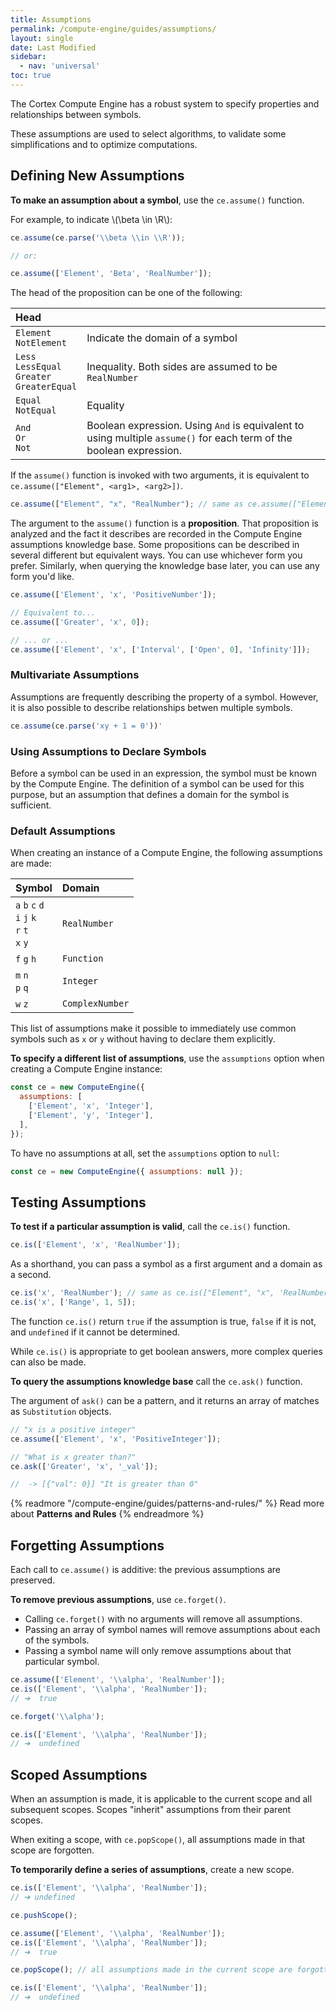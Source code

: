 ```yaml
---
title: Assumptions
permalink: /compute-engine/guides/assumptions/
layout: single
date: Last Modified
sidebar:
  - nav: 'universal'
toc: true
---
```


The Cortex Compute Engine has a robust system to specify properties and
relationships between symbols.

These assumptions are used to select algorithms, to validate some
simplifications and to optimize computations.

<section id='defining-new-assumptions'>

## Defining New Assumptions

**To make an assumption about a symbol**, use the `ce.assume()` function.

For example, to indicate \\(\beta \in \R\\):

```js
ce.assume(ce.parse('\\beta \\in \\R'));

// or:

ce.assume(['Element', 'Beta', 'RealNumber']);
```

The head of the proposition can be one of the following:

<div class=symbols-table>

| Head                                                 |                                                                                                                     |
| :--------------------------------------------------- | :------------------------------------------------------------------------------------------------------------------ |
| `Element`<br>`NotElement`                            | Indicate the domain of a symbol                                                                                     |
| `Less`<br>`LessEqual`<br>`Greater`<br>`GreaterEqual` | Inequality. Both sides are assumed to be `RealNumber`                                                               |
| `Equal`<br>`NotEqual`                                | Equality                                                                                                            |
| `And`<br>`Or`<br>`Not`                               | Boolean expression. Using `And` is equivalent to using multiple `assume()` for each term of the boolean expression. |

</div>

If the `assume()` function is invoked with two arguments, it is equivalent to
`ce.assume(["Element", <arg1>, <arg2>])`.

```js example
ce.assume(["Element", "x", "RealNumber"); // same as ce.assume(["Element", "x", "RealNumber"])
```

The argument to the `assume()` function is a **proposition**. That proposition
is analyzed and the fact it describes are recorded in the Compute Engine
assumptions knowledge base. Some propositions can be described in several
different but equivalent ways. You can use whichever form you prefer. Similarly,
when querying the knowledge base later, you can use any form you'd like.

```js example
ce.assume(['Element', 'x', 'PositiveNumber']);

// Equivalent to...
ce.assume(['Greater', 'x', 0]);

// ... or ...
ce.assume(['Element', 'x', ['Interval', ['Open', 0], 'Infinity']]);
```

<section id='multivariate-assumptions'>

### Multivariate Assumptions

Assumptions are frequently describing the property of a symbol. However, it is
also possible to describe relationships betwen multiple symbols.

```js
ce.assume(ce.parse('xy + 1 = 0'))'
```

</section>

<section id='using-assumptions-to-declare-symbols'>

### Using Assumptions to Declare Symbols

Before a symbol can be used in an expression, the symbol must be known by the
Compute Engine. The definition of a symbol can be used for this purpose, but an
assumption that defines a domain for the symbol is sufficient.

</section>

<section id='default-assumptions'>

### Default Assumptions

When creating an instance of a Compute Engine, the following assumptions are
made:

<div class=symbols-table>

| Symbol                                               | Domain          |
| :--------------------------------------------------- | :-------------- |
| `a` `b` `c` `d`<br>`i` `j` `k`<br>`r` `t`<br>`x` `y` | `RealNumber`    |
| `f` `g` `h`                                          | `Function`      |
| `m` `n`<br>`p` `q`                                   | `Integer`       |
| `w` `z`                                              | `ComplexNumber` |

</div>

This list of assumptions make it possible to immediately use common symbols such
as `x` or `y` without having to declare them explicitly.

**To specify a different list of assumptions**, use the `assumptions` option
when creating a Compute Engine instance:

```js
const ce = new ComputeEngine({
  assumptions: [
    ['Element', 'x', 'Integer'],
    ['Element', 'y', 'Integer'],
  ],
});
```

To have no assumptions at all, set the `assumptions` option to `null`:

```js
const ce = new ComputeEngine({ assumptions: null });
```

</section>
</section>

<section id='testing-assumptions'>

## Testing Assumptions

**To test if a particular assumption is valid**, call the `ce.is()` function.

```js
ce.is(['Element', 'x', 'RealNumber']);
```

As a shorthand, you can pass a symbol as a first argument and a domain as a
second.

```js
ce.is('x', 'RealNumber'); // same as ce.is(["Element", "x", 'RealNumber])
ce.is('x', ['Range', 1, 5]);
```

The function `ce.is()` return `true` if the assumption is true, `false` if it is
not, and `undefined` if it cannot be determined.

While `ce.is()` is appropriate to get boolean answers, more complex queries can
also be made.

**To query the assumptions knowledge base** call the `ce.ask()` function.

The argument of `ask()` can be a pattern, and it returns an array of matches as
`Substitution` objects.

```js
// "x is a positive integer"
ce.assume(['Element', 'x', 'PositiveInteger']);

// "What is x greater than?"
ce.ask(['Greater', 'x', '_val']);

//  -> [{"val": 0}] "It is greater than 0"
```

{% readmore "/compute-engine/guides/patterns-and-rules/" %} Read more about
<strong>Patterns and Rules</strong> {% endreadmore %}

</section>

<section id='forgetting-assumptions'>

## Forgetting Assumptions

Each call to `ce.assume()` is additive: the previous assumptions are preserved.

**To remove previous assumptions**, use `ce.forget()`.

- Calling `ce.forget()` with no arguments will remove all assumptions.
- Passing an array of symbol names will remove assumptions about each of the
  symbols.
- Passing a symbol name will only remove assumptions about that particular
  symbol.

```js
ce.assume(['Element', '\\alpha', 'RealNumber']);
ce.is(['Element', '\\alpha', 'RealNumber']);
// ➔  true

ce.forget('\\alpha');

ce.is(['Element', '\\alpha', 'RealNumber']);
// ➔  undefined
```

</section>

<section id='scoped-assumptions'>

## Scoped Assumptions

When an assumption is made, it is applicable to the current scope and all
subsequent scopes. Scopes "inherit" assumptions from their parent scopes.

When exiting a scope, with `ce.popScope()`, all assumptions made in that scope
are forgotten.

**To temporarily define a series of assumptions**, create a new scope.

```js
ce.is(['Element', '\\alpha', 'RealNumber']);
// ➔ undefined

ce.pushScope();

ce.assume(['Element', '\\alpha', 'RealNumber']);
ce.is(['Element', '\\alpha', 'RealNumber']);
// ➔  true

ce.popScope(); // all assumptions made in the current scope are forgotten

ce.is(['Element', '\\alpha', 'RealNumber']);
// ➔  undefined
```

</section>
